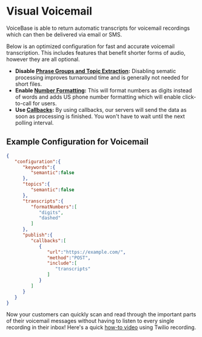 
# Visual Voicemail


VoiceBase is able to return automatic transcripts for voicemail recordings which can then be delivered via email or SMS.

Below is an optimized configuration for fast and accurate voicemail transcription. This includes features that benefit shorter forms of audio, however they are all optional.

* **Disable [Phrase Groups and Topic Extraction](keywordsandtopics.md):** Disabling sematic processing improves turnaround time and is generally not needed for short files.
* **Enable [Number Formatting](numberformatting.md):** This will format numbers as digits instead of words and adds US phone number formatting which will enable click-to-call for users.
* **Use [Callbacks](callbacks.md):** By using callbacks, our servers will send the data as soon as processing is finished. You won't have to wait until the next polling interval.


## Example Configuration for Voicemail
```json
{  
   "configuration":{  
      "keywords":{  
         "semantic":false
      },
      "topics":{  
         "semantic":false
      },
      "transcripts":{  
         "formatNumbers":[  
            "digits",
            "dashed"
         ]
      },
      "publish":{  
         "callbacks":[  
            {  
               "url":"https://example.com/",
               "method":"POST",
               "include":[  
                  "transcripts"
               ]
            }
         ]
      }
   }
}
```

Now your customers can quickly scan and read through the important parts of their voicemail messages without having to listen to every single recording in their inbox!
Here's a quick [how-to video](https://youtu.be/K9NeLdOAdY4) using Twilio recording. 